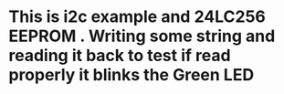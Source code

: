 # This is i2c example and 24LC256 EEPROM . Writing some string and reading it back to test if read properly it blinks the Green LED